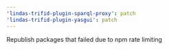 ```yaml
---
'lindas-trifid-plugin-sparql-proxy': patch
'lindas-trifid-plugin-yasgui': patch
---
```


Republish packages that failed due to npm rate limiting

